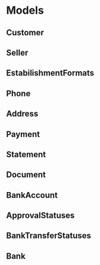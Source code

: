 # Models

## Customer
## Seller
## EstabilishmentFormats
## Phone
## Address
## Payment
## Statement
## Document
## BankAccount
## ApprovalStatuses
## BankTransferStatuses
## Bank
